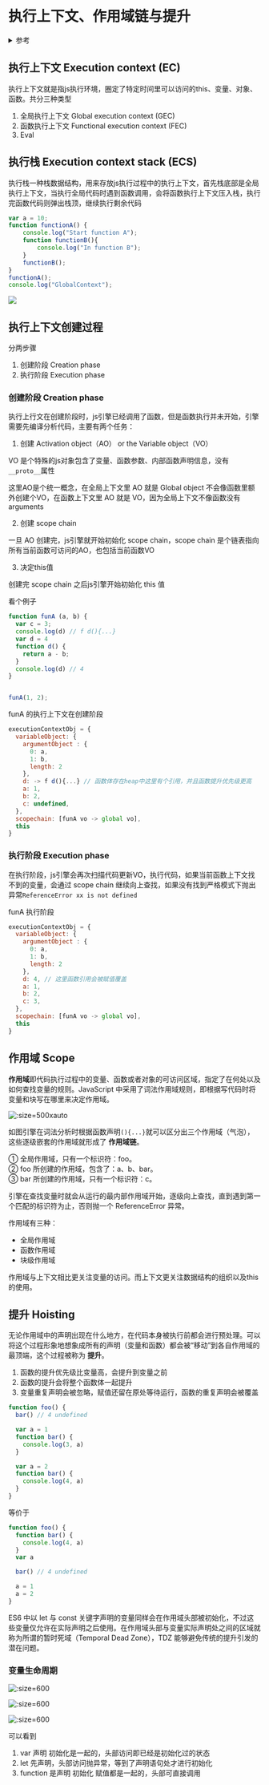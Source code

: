 # 执行上下文、作用域链与提升

<details>
<summary>参考</summary>

- [Execution context, Scope chain and JavaScript internals](https://medium.com/@happymishra66/execution-context-in-javascript-319dd72e8e2c)
- [ES6 变量作用域与提升：变量的生命周期详解](https://zhuanlan.zhihu.com/p/28494566)
- [JavaScript 中的执行上下文和调用栈是什么？](https://zcfy.cc/article/what-is-the-execution-context-amp-stack-in-javascript-by-david-shariff-4007.html)

</details>

## 执行上下文 Execution context (EC)

执行上下文就是指js执行环境，圈定了特定时间里可以访问的this、变量、对象、函数。共分三种类型


1. 全局执行上下文 Global execution context (GEC)
2. 函数执行上下文 Functional execution context (FEC)
3. Eval

## 执行栈 Execution context stack (ECS)

执行栈一种栈数据结构，用来存放js执行过程中的执行上下文，首先栈底部是全局执行上下文，当执行全局代码时遇到函数调用，会将函数执行上下文压入栈，执行完函数代码则弹出栈顶，继续执行剩余代码

```js
var a = 10;
function functionA() {
	console.log("Start function A");
	function functionB(){
		console.log("In function B");
	}
	functionB();
}
functionA();
console.log("GlobalContext");
```

![](img/exe-ctx-stack.gif)

## 执行上下文创建过程

分两步骤

1. 创建阶段 Creation phase
2. 执行阶段 Execution phase

### 创建阶段 Creation phase

执行上行文在创建阶段时，js引擎已经调用了函数，但是函数执行并未开始，引擎需要先编译分析代码，主要有两个任务：

1. 创建 Activation object（AO） or the Variable object（VO）

VO 是个特殊的js对象包含了变量、函数参数、内部函数声明信息，没有`__proto__`属性

这里AO是个统一概念，在全局上下文里 AO 就是 Global object 不会像函数里额外创建个VO，在函数上下文里 AO 就是 VO，因为全局上下文不像函数没有arguments

2. 创建 scope chain

一旦 AO 创建完，js引擎就开始初始化 scope chain，scope chain 是个链表指向所有当前函数可访问的AO，也包括当前函数VO

3. 决定this值

创建完 scope chain 之后js引擎开始初始化 this 值

看个例子

```js
function funA (a, b) {
  var c = 3;
  console.log(d) // f d(){...}
  var d = 4
  function d() {
    return a - b;
  }
  console.log(d) // 4
}


funA(1, 2);
```

funA 的执行上下文在创建阶段

```js
executionContextObj = {
  variableObject: {
    argumentObject : {
      0: a,
      1: b,
      length: 2
    },
    d: -> f d(){...} // 函数体存在heap中这里有个引用，并且函数提升优先级更高
    a: 1,
    b: 2,
    c: undefined,
  },
  scopechain: [funA vo -> global vo],
  this
}
```

### 执行阶段 Execution phase

在执行阶段，js引擎会再次扫描代码更新VO，执行代码，如果当前函数上下文找不到的变量，会通过 scope chain 继续向上查找，如果没有找到严格模式下抛出异常`ReferenceError xx is not defined`

funA 执行阶段

```js
executionContextObj = {
  variableObject: {
    argumentObject : {
      0: a,
      1: b,
      length: 2
    },
    d: 4, // 这里函数引用会被赋值覆盖
    a: 1,
    b: 2,
    c: 3,
  },
  scopechain: [funA vo -> global vo],
  this
}
```

## 作用域 Scope

**作用域**即代码执行过程中的变量、函数或者对象的可访问区域，指定了在何处以及如何查找变量的规则。JavaScript 中采用了词法作用域规则，即根据写代码时将变量和块写在哪里来决定作用域。

![](img/jsscope.png ':size=500xauto')

如图引擎在词法分析时根据函数声明`(){...}`就可以区分出三个作用域（气泡），这些逐级嵌套的作用域就形成了 **作用域链**。

① 全局作用域，只有一个标识符：foo。<br>
② foo 所创建的作用域，包含了：a、b、bar。<br>
③ bar 所创建的作用域，只有一个标识符：c。<br>

引擎在查找变量时就会从运行的最内部作用域开始，逐级向上查找，直到遇到第一个匹配的标识符为止，否则抛一个 ReferenceError 异常。

作用域有三种：

- 全局作用域
- 函数作用域
- 块级作用域

作用域与上下文相比更关注变量的访问。而上下文更关注数据结构的组织以及this的使用。

## 提升 Hoisting

无论作用域中的声明出现在什么地方，在代码本身被执行前都会进行预处理。可以将这个过程形象地想象成所有的声明（变量和函数）都会被“移动”到各自作用域的最顶端，这个过程被称为 **提升**。

1. 函数的提升优先级比变量高，会提升到变量之前
2. 函数的提升会将整个函数体一起提升
3. 变量重复声明会被忽略，赋值还留在原处等待运行，函数的重复声明会被覆盖

```js
function foo() {
  bar() // 4 undefined

  var a = 1
  function bar() {
    console.log(3, a)
  }

  var a = 2
  function bar() {
    console.log(4, a)
  }
}
```

等价于

```js
function foo() {
  function bar() {
    console.log(4, a)
  }
  var a

  bar() // 4 undefined

  a = 1
  a = 2
}
```

ES6 中以 let 与 const 关键字声明的变量同样会在作用域头部被初始化，不过这些变量仅允许在实际声明之后使用。在作用域头部与变量实际声明处之间的区域就称为所谓的暂时死域（Temporal Dead Zone），TDZ 能够避免传统的提升引发的潜在问题。

### 变量生命周期

![](img/varlifecycle.png ':size=600')

![](img/letlifecycle.png ':size=600')

![](img/functionlifecycle.png ':size=600')

可以看到

1. var 声明 初始化是一起的，头部访问即已经是初始化过的状态
2. let 先声明，头部访问抛异常，等到了声明语句处才进行初始化
3. function 是声明 初始化 赋值都是一起的，头部可直接调用
